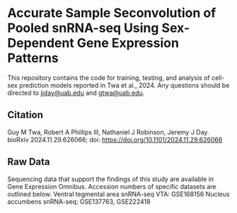 # Accurate Sample Seconvolution of Pooled snRNA-seq Using Sex-Dependent Gene Expression Patterns
This repository contains the code for training, testing, and analysis of cell-sex prediction models reported in Twa et al., 2024. Any questions should be directed to jjday@uab.edu and gtwa@uab.edu.

## Citation
Guy M Twa, Robert A Phillips III, Nathaniel J Robinson, Jeremy J Day. bioRxiv 2024.11.29.626066; doi: https://doi.org/10.1101/2024.11.29.626066

## Raw Data
Sequencing data that support the findings of this study are available in Gene Expression Omnibus. Accession numbers of specific datasets are outlined below.
Ventral tegmental area snRNA-seq VTA: GSE168156
Nucleus accumbens snRNA-seq: GSE137763, GSE222418
